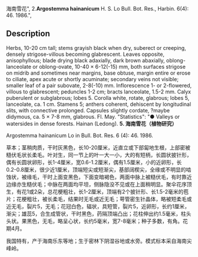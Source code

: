 海南雪花",
2.**Argostemma hainanicum** H. S. Lo Bull. Bot. Res., Harbin. 6(4): 46. 1986.",

## Description
Herbs, 10-20 cm tall; stems grayish black when dry, suberect or creeping, densely strigose-villous becoming glabrescent. Leaves opposite, anisophyllous; blade drying black adaxially, dark brown abaxially, oblong-lanceolate or oblong-ovate, 10-40 × 6-12(-15) mm, both surfaces strigose on midrib and sometimes near margins, base obtuse, margin entire or erose to ciliate, apex acute or shortly acuminate; secondary veins not visible; smaller leaf of a pair subovate, 2-8(-10) mm. Inflorescence 1- or 2-flowered, villous to glabrescent; peduncles 1-2 cm; bracts lanceolate, 1.5-2 mm. Calyx puberulent or subglabrous; lobes 5. Corolla white, rotate, glabrous; lobes 5, lanceolate, ca. 1 cm. Stamens 5; anthers coherent, dehiscent by longitudinal slits, with connective prolonged. Capsules slightly cordate, ?maybe didymous, ca. 5 × 7-8 mm, glabrous. Fl. May.
  "Statistics": "● Valleys or watersides in dense forests. Hainan (Ledong).
**5. 海南雪花（植物研究）**

Argostemma hainanicum Lo in Bull. Bot. Res. 6 (4): 46. 1986.

草本；茎稍肉质，干时灰黑色，长10-20厘米，近直立或下部匐地生根，上部密被糙伏毛状长柔毛。叶对生，同一节上的叶一大一小，大的有短柄，长圆状披针形，偶有长圆状卵形，长1-4厘米，宽0.6-1.2厘米，偶有1.5厘米，小的近卵形，长0.2-0.8厘米，很少近1厘米，顶端短尖或短渐尖，基部阔楔尖，全缘或不明显的啮蚀状，被缘毛，干时上面变黑色，下面变暗褐色，两面中脉上被糙伏毛，有时靠近边缘亦生糙伏毛；中脉在两面均平坦，侧脉隐没不见或在上面稍明显。聚伞花序顶生，有花1或2朵，总花梗粗壮，长1-2厘米，顶端有2个披针形、长1.5-2毫米的苞片；花梗粗壮，被长柔毛，结果时无毛或近无毛；萼管密生针晶体，略被短柔毛或近无毛，裂片5，无毛；花冠白色，辐状，具短管，裂片5，近卵形，长约1厘米，渐尖；雄蕊5，合生成管状，干时黑色，药隔顶端凸出；花柱伸出约1.5毫米，柱头头状。果黑色，无毛，略呈心状，长约5毫米，宽7-8毫米；种子多数，有角。花期4月。

我国特有，产于海南乐东等地；生于密林下阴湿谷地或水旁。模式标本采自海南尖峰岭。
